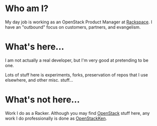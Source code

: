 # Who am I?
My day job is working as an OpenStack Product Manager at [Rackspace](https://www.rackspace.com/cloud/openstack).  I have an "outbound" focus on customers, partners, and evangelism.

# What's here...
I am not actually a real developer, but I'm very good at pretending to be one.

Lots of stuff here is experiments, forks, preservation of repos that I use elsewhere, and other misc. stuff...

# What's not here...
Work I do as a Racker. Although you may find [OpenStack](https://openstack.org) stuff here, any work I do professionally is done as [OpenStackKen](https://github.com/OpenStackKen).

<!--
**KenCrandall/KenCrandall** is a ✨ _special_ ✨ repository because its `README.md` (this file) appears on your GitHub profile.

Here are some ideas to get you started:

- 🔭 I’m currently working on ...
- 🌱 I’m currently learning ...
- 👯 I’m looking to collaborate on ...
- 🤔 I’m looking for help with ...
- 💬 Ask me about ...
- 📫 How to reach me: ...
- 😄 Pronouns: ...
- ⚡ Fun fact: ...
-->
